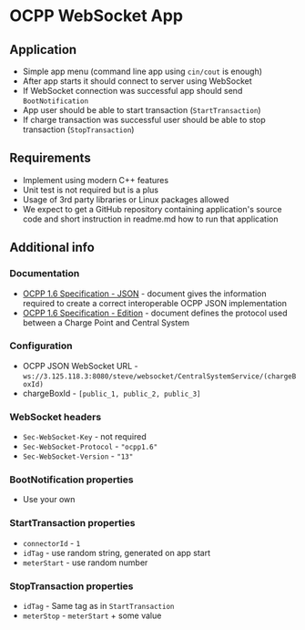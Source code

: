 # OCPP WebSocket App

## Application

* Simple app menu (command line app using `cin/cout` is enough)
* After app starts it should connect to server using WebSocket
* If WebSocket connection was successful app should send `BootNotification`
* App user should be able to start transaction (`StartTransaction`)
* If charge transaction was successful user should be able to stop transaction (`StopTransaction`)

## Requirements

* Implement using modern C++ features
* Unit test is not required but is a plus
* Usage of 3rd party libraries or Linux packages allowed
* We expect to get a GitHub repository containing application's source code and short instruction in readme.md how to run that application

## Additional info

### Documentation

* [OCPP 1.6 Specification - JSON](OCPP1.6Specification-JSON.pdf) - document gives the information required to create a correct interoperable OCPP JSON implementation
* [OCPP 1.6 Specification - Edition](OCPP1.6Specification-Edition.pdf) - document defines the protocol used between a Charge Point and Central System

### Configuration

* OCPP JSON WebSocket URL - `ws://3.125.118.3:8080/steve/websocket/CentralSystemService/(chargeBoxId)`
* chargeBoxId - `[public_1, public_2, public_3]`

### WebSocket headers

* `Sec-WebSocket-Key` - not required
* `Sec-WebSocket-Protocol` - `"ocpp1.6"`
* `Sec-WebSocket-Version` - `"13"`

### BootNotification properties

* Use your own

### StartTransaction properties

* `connectorId` - `1`
* `idTag` - use random string, generated on app start
* `meterStart` - use random number

### StopTransaction properties

* `idTag` - Same tag as in `StartTransaction`
* `meterStop` - `meterStart` + some value
